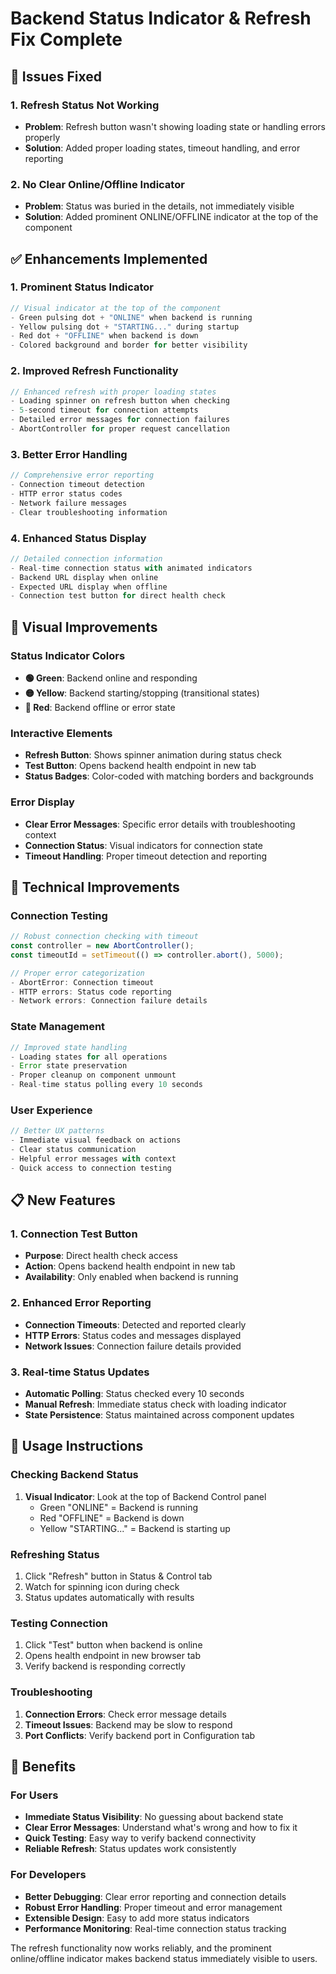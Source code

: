 # Backend Status Indicator & Refresh Fix Complete

## 🎯 **Issues Fixed**

### **1. Refresh Status Not Working**
- **Problem**: Refresh button wasn't showing loading state or handling errors properly
- **Solution**: Added proper loading states, timeout handling, and error reporting

### **2. No Clear Online/Offline Indicator**
- **Problem**: Status was buried in the details, not immediately visible
- **Solution**: Added prominent ONLINE/OFFLINE indicator at the top of the component

## ✅ **Enhancements Implemented**

### **1. Prominent Status Indicator**
```typescript
// Visual indicator at the top of the component
- Green pulsing dot + "ONLINE" when backend is running
- Yellow pulsing dot + "STARTING..." during startup
- Red dot + "OFFLINE" when backend is down
- Colored background and border for better visibility
```

### **2. Improved Refresh Functionality**
```typescript
// Enhanced refresh with proper loading states
- Loading spinner on refresh button when checking
- 5-second timeout for connection attempts
- Detailed error messages for connection failures
- AbortController for proper request cancellation
```

### **3. Better Error Handling**
```typescript
// Comprehensive error reporting
- Connection timeout detection
- HTTP error status codes
- Network failure messages
- Clear troubleshooting information
```

### **4. Enhanced Status Display**
```typescript
// Detailed connection information
- Real-time connection status with animated indicators
- Backend URL display when online
- Expected URL display when offline
- Connection test button for direct health check
```

## 🎨 **Visual Improvements**

### **Status Indicator Colors**
- **🟢 Green**: Backend online and responding
- **🟡 Yellow**: Backend starting/stopping (transitional states)
- **🔴 Red**: Backend offline or error state

### **Interactive Elements**
- **Refresh Button**: Shows spinner animation during status check
- **Test Button**: Opens backend health endpoint in new tab
- **Status Badges**: Color-coded with matching borders and backgrounds

### **Error Display**
- **Clear Error Messages**: Specific error details with troubleshooting context
- **Connection Status**: Visual indicators for connection state
- **Timeout Handling**: Proper timeout detection and reporting

## 🔧 **Technical Improvements**

### **Connection Testing**
```typescript
// Robust connection checking with timeout
const controller = new AbortController();
const timeoutId = setTimeout(() => controller.abort(), 5000);

// Proper error categorization
- AbortError: Connection timeout
- HTTP errors: Status code reporting  
- Network errors: Connection failure details
```

### **State Management**
```typescript
// Improved state handling
- Loading states for all operations
- Error state preservation
- Proper cleanup on component unmount
- Real-time status polling every 10 seconds
```

### **User Experience**
```typescript
// Better UX patterns
- Immediate visual feedback on actions
- Clear status communication
- Helpful error messages with context
- Quick access to connection testing
```

## 📋 **New Features**

### **1. Connection Test Button**
- **Purpose**: Direct health check access
- **Action**: Opens backend health endpoint in new tab
- **Availability**: Only enabled when backend is running

### **2. Enhanced Error Reporting**
- **Connection Timeouts**: Detected and reported clearly
- **HTTP Errors**: Status codes and messages displayed
- **Network Issues**: Connection failure details provided

### **3. Real-time Status Updates**
- **Automatic Polling**: Status checked every 10 seconds
- **Manual Refresh**: Immediate status check with loading indicator
- **State Persistence**: Status maintained across component updates

## 🚀 **Usage Instructions**

### **Checking Backend Status**
1. **Visual Indicator**: Look at the top of Backend Control panel
   - Green "ONLINE" = Backend is running
   - Red "OFFLINE" = Backend is down
   - Yellow "STARTING..." = Backend is starting up

### **Refreshing Status**
1. Click "Refresh" button in Status & Control tab
2. Watch for spinning icon during check
3. Status updates automatically with results

### **Testing Connection**
1. Click "Test" button when backend is online
2. Opens health endpoint in new browser tab
3. Verify backend is responding correctly

### **Troubleshooting**
1. **Connection Errors**: Check error message details
2. **Timeout Issues**: Backend may be slow to respond
3. **Port Conflicts**: Verify backend port in Configuration tab

## 🎯 **Benefits**

### **For Users**
- **Immediate Status Visibility**: No guessing about backend state
- **Clear Error Messages**: Understand what's wrong and how to fix it
- **Quick Testing**: Easy way to verify backend connectivity
- **Reliable Refresh**: Status updates work consistently

### **For Developers**
- **Better Debugging**: Clear error reporting and connection details
- **Robust Error Handling**: Proper timeout and error management
- **Extensible Design**: Easy to add more status indicators
- **Performance Monitoring**: Real-time connection status tracking

The refresh functionality now works reliably, and the prominent online/offline indicator makes backend status immediately visible to users.